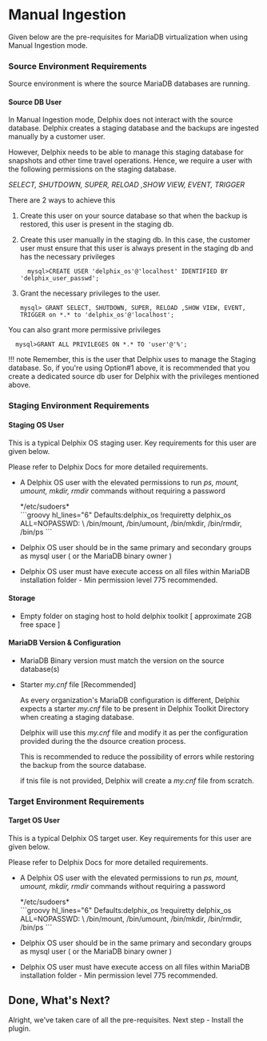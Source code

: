 # Manual Ingestion

Given below are the pre-requisites for MariaDB virtualization when using Manual Ingestion mode.

### Source Environment Requirements

Source environment is where the source MariaDB databases are running.

#### Source DB User
In Manual Ingestion mode, Delphix does not interact with the source database. 
Delphix creates a staging database and the backups are ingested manually by a customer user. 
  
However, Delphix needs to be able to manage this staging database for snapshots and other time travel operations. 
Hence, we require a user with the following permissions on the staging database.
  
  *SELECT, SHUTDOWN, SUPER, RELOAD ,SHOW VIEW, EVENT, TRIGGER*

There are 2 ways to achieve this

1. Create this user on your source database so that when the backup is restored, this user is present in the staging db.
2. Create this user manually in the staging db. 
   In this case, the customer user must ensure that this user is always present in the staging db 
   and has the necessary privileges

      ```jql       
        mysql>CREATE USER 'delphix_os'@'localhost' IDENTIFIED BY 'delphix_user_passwd';
      ```
3. Grant the necessary privileges to the user.    
   
    ```jql
    mysql> GRANT SELECT, SHUTDOWN, SUPER, RELOAD ,SHOW VIEW, EVENT, TRIGGER on *.* to 'delphix_os'@'localhost';
    ```
    
  You can also grant more permissive privileges

  ```jql
    mysql>GRANT ALL PRIVILEGES ON *.* TO 'user'@'%';
  ```

!!! note
        Remember, this is the user that Delphix uses to manage the Staging database. 
        So, if you're using Option#1 above, it is recommended that you create a dedicated source db user for Delphix with the privileges 
        mentioned above.

### Staging Environment Requirements

#### Staging OS User

This is a typical Delphix OS staging user.
Key requirements for this user are given below.

Please refer to Delphix Docs for more detailed requirements.

- A Delphix OS user with the elevated permissions to run *ps, mount, umount, mkdir, rmdir*
  commands without requiring a password

    <div class="code_box_outer">
        <div class="code_box_title">
              <span class="code_title">*/etc/sudoers*</span>
        </div>
        <div>
            ```groovy hl_lines="6"
                Defaults:delphix_os !requiretty
                delphix_os ALL=NOPASSWD: \ 
                /bin/mount, /bin/umount, /bin/mkdir, /bin/rmdir, /bin/ps
            ```
        </div>
    </div>

- Delphix OS user should be in the same primary and secondary groups as mysql user ( or the MariaDB binary owner )
- Delphix OS user must have execute access on all files within MariaDB installation folder - Min permission level 775 recommended.

#### Storage
- Empty folder on staging host to hold delphix toolkit [ approximate 2GB free space ]

#### MariaDB Version & Configuration
- MariaDB Binary version must match the version on the source database(s)

- Starter *my.cnf* file <span class="code_title">[Recommended] </span>

    As every  organization's MariaDB configuration is different,
    Delphix expects a starter *my.cnf* file to be present in Delphix Toolkit Directory when creating a staging database.
  
    Delphix will use this *my.cnf* file and modify it as per the configuration provided during the the dsource creation process.

    This is recommended to reduce the possibility of errors while restoring the backup from the source database.

    if tnis file is not provided, Delphix will create a *my.cnf* file from scratch. 

### Target Environment Requirements

#### Target OS User

This is a typical Delphix OS target user.
Key requirements for this user are given below.

Please refer to Delphix Docs for more detailed requirements.

- A Delphix OS user with the elevated permissions to run *ps, mount, umount, mkdir, rmdir*
  commands without requiring a password

    <div class="code_box_outer">
        <div class="code_box_title">
              <span class="code_title">*/etc/sudoers*</span>
        </div>
        <div>
            ```groovy hl_lines="6"
                Defaults:delphix_os !requiretty
                delphix_os ALL=NOPASSWD: \ 
                /bin/mount, /bin/umount, /bin/mkdir, /bin/rmdir, /bin/ps
            ```
        </div>
    </div>

- Delphix OS user should be in the same primary and secondary groups as mysql user ( or the MariaDB binary owner )
- Delphix OS user must have execute access on all files within MariaDB installation folder - Min permission level 775 recommended.


Done, What's Next?
----------------
Alright, we've taken care of all the pre-requisites. Next step - Install the plugin.   

